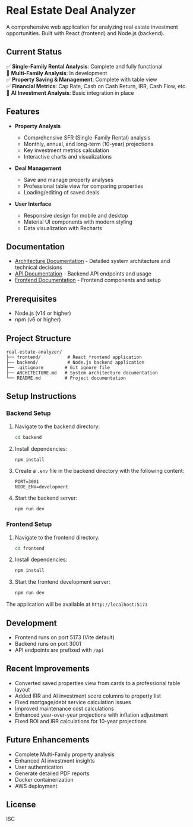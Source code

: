 # Real Estate Deal Analyzer

A comprehensive web application for analyzing real estate investment opportunities. Built with React (frontend) and Node.js (backend).

## Current Status

✅ **Single-Family Rental Analysis**: Complete and fully functional  
🔄 **Multi-Family Analysis**: In development  
✅ **Property Saving & Management**: Complete with table view  
✅ **Financial Metrics**: Cap Rate, Cash on Cash Return, IRR, Cash Flow, etc.  
🔄 **AI Investment Analysis**: Basic integration in place  

## Features

- **Property Analysis**
  - Comprehensive SFR (Single-Family Rental) analysis
  - Monthly, annual, and long-term (10-year) projections
  - Key investment metrics calculation
  - Interactive charts and visualizations

- **Deal Management**
  - Save and manage property analyses
  - Professional table view for comparing properties
  - Loading/editing of saved deals

- **User Interface**
  - Responsive design for mobile and desktop
  - Material UI components with modern styling
  - Data visualization with Recharts

## Documentation

- [Architecture Documentation](ARCHITECTURE.md) - Detailed system architecture and technical decisions
- [API Documentation](backend/README.md) - Backend API endpoints and usage
- [Frontend Documentation](frontend/README.md) - Frontend components and setup

## Prerequisites

- Node.js (v14 or higher)
- npm (v6 or higher)

## Project Structure

```
real-estate-analyzer/
├── frontend/          # React frontend application
├── backend/           # Node.js backend application
├── .gitignore        # Git ignore file
├── ARCHITECTURE.md   # System architecture documentation
└── README.md         # Project documentation
```

## Setup Instructions

### Backend Setup

1. Navigate to the backend directory:
   ```bash
   cd backend
   ```

2. Install dependencies:
   ```bash
   npm install
   ```

3. Create a `.env` file in the backend directory with the following content:
   ```
   PORT=3001
   NODE_ENV=development
   ```

4. Start the backend server:
   ```bash
   npm run dev
   ```

### Frontend Setup

1. Navigate to the frontend directory:
   ```bash
   cd frontend
   ```

2. Install dependencies:
   ```bash
   npm install
   ```

3. Start the frontend development server:
   ```bash
   npm run dev
   ```

The application will be available at `http://localhost:5173`

## Development

- Frontend runs on port 5173 (Vite default)
- Backend runs on port 3001
- API endpoints are prefixed with `/api`

## Recent Improvements

- Converted saved properties view from cards to a professional table layout
- Added IRR and AI investment score columns to property list
- Fixed mortgage/debt service calculation issues
- Improved maintenance cost calculations
- Enhanced year-over-year projections with inflation adjustment
- Fixed ROI and IRR calculations for 10-year projections

## Future Enhancements

- Complete Multi-Family property analysis
- Enhanced AI investment insights
- User authentication
- Generate detailed PDF reports
- Docker containerization
- AWS deployment

## License

ISC 